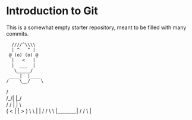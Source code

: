 # Introduction to Git
This is a somewhat empty starter repository, meant to be filled with many commits.

      ////^\\\\
      | ^   ^ |
     @ (o) (o) @
      |   <   |
      |  ___  |
       \_____/
     ____|  |____
    /    \__/    \
   /              \
  /\_/|        |\_/\
 / /  |        |  \ \
( <   |        |   > )
 \ \  |        |  / /
  \ \ |________| / /
   \ \|
